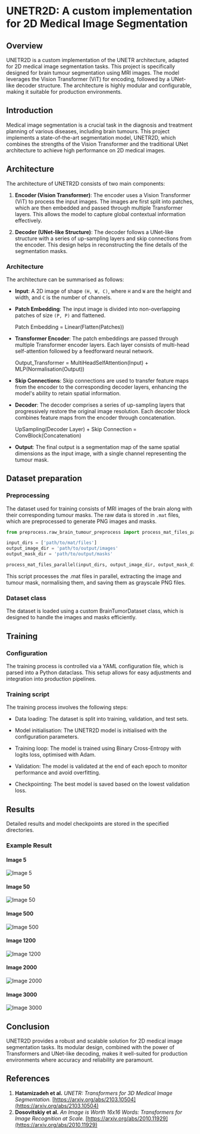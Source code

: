 # UNETR2D: A custom implementation for 2D Medical Image Segmentation

## Overview

UNETR2D is a custom implementation of the UNETR architecture, adapted for 2D medical image segmentation tasks. This project is specifically designed for brain tumour segmentation using MRI images. The model leverages the Vision Transformer (ViT) for encoding, followed by a UNet-like decoder structure. The architecture is highly modular and configurable, making it suitable for production environments.

## Introduction

Medical image segmentation is a crucial task in the diagnosis and treatment planning of various diseases, including brain tumours. This project implements a state-of-the-art segmentation model, UNETR2D, which combines the strengths of the Vision Transformer and the traditional UNet architecture to achieve high performance on 2D medical images.

## Architecture

The architecture of UNETR2D consists of two main components:

1. **Encoder (Vision Transformer)**: The encoder uses a Vision Transformer (ViT) to process the input images. The images are first split into patches, which are then embedded and passed through multiple Transformer layers. This allows the model to capture global contextual information effectively.

2. **Decoder (UNet-like Structure)**: The decoder follows a UNet-like structure with a series of up-sampling layers and skip connections from the encoder. This design helps in reconstructing the fine details of the segmentation masks.

### Architecture

The architecture can be summarised as follows:

- **Input**: A 2D image of shape `(H, W, C)`, where `H` and `W` are the height and width, and `C` is the number of channels.
- **Patch Embedding**: The input image is divided into non-overlapping patches of size `(P, P)` and flattened.
  
  Patch Embedding = Linear(Flatten(Patches))

- **Transformer Encoder**: The patch embeddings are passed through multiple Transformer encoder layers. Each layer consists of multi-head self-attention followed by a feedforward neural network.

  Output_Transformer = MultiHeadSelfAttention(Input) + MLP(Normalisation(Output))

- **Skip Connections**: Skip connections are used to transfer feature maps from the encoder to the corresponding decoder layers, enhancing the model's ability to retain spatial information.

- **Decoder**: The decoder comprises a series of up-sampling layers that progressively restore the original image resolution. Each decoder block combines feature maps from the encoder through concatenation.

  UpSampling(Decoder Layer) + Skip Connection = ConvBlock(Concatenation)

- **Output**: The final output is a segmentation map of the same spatial dimensions as the input image, with a single channel representing the tumour mask.

## Dataset preparation

### Preprocessing

The dataset used for training consists of MRI images of the brain along with their corresponding tumour masks. The raw data is stored in `.mat` files, which are preprocessed to generate PNG images and masks.

```python
from preprocess.raw_brain_tumour_preprocess import process_mat_files_parallel

input_dirs = ['path/to/mat/files']
output_image_dir = 'path/to/output/images'
output_mask_dir = 'path/to/output/masks'

process_mat_files_parallel(input_dirs, output_image_dir, output_mask_dir, num_workers=4)
```

This script processes the .mat files in parallel, extracting the image and tumour mask, normalising them, and saving them as grayscale PNG files.

### Dataset class
The dataset is loaded using a custom BrainTumorDataset class, which is designed to handle the images and masks efficiently.

## Training

### Configuration
The training process is controlled via a YAML configuration file, which is parsed into a Python dataclass. This setup allows for easy adjustments and integration into production pipelines.

### Training script

The training process involves the following steps:

- Data loading: The dataset is split into training, validation, and test sets.

- Model initialisation: The UNETR2D model is initialised with the configuration parameters.

- Training loop: The model is trained using Binary Cross-Entropy with logits loss, optimised with Adam.

- Validation: The model is validated at the end of each epoch to monitor performance and avoid overfitting.

- Checkpointing: The best model is saved based on the lowest validation loss.

## Results

Detailed results and model checkpoints are stored in the specified directories.

### Example Result

#### Image 5
![Image 5](results/eval_image_5.png)

#### Image 50
![Image 50](results/eval_image_50.png)

#### Image 500
![Image 500](results/eval_image_500.png)

#### Image 1200
![Image 1200](results/eval_image_1200.png)

#### Image 2000
![Image 2000](results/eval_image_2000.png)

#### Image 3000
![Image 3000](results/eval_image_3000.png)


## Conclusion
UNETR2D provides a robust and scalable solution for 2D medical image segmentation tasks. Its modular design, combined with the power of Transformers and UNet-like decoding, makes it well-suited for production environments where accuracy and reliability are paramount.

## References

1. **Hatamizadeh et al.** *UNETR: Transformers for 3D Medical Image Segmentation.* [https://arxiv.org/abs/2103.10504](https://arxiv.org/abs/2103.10504)
2. **Dosovitskiy et al.** *An Image is Worth 16x16 Words: Transformers for Image Recognition at Scale.* [https://arxiv.org/abs/2010.11929](https://arxiv.org/abs/2010.11929)
